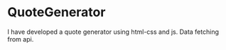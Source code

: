 # QuoteGenerator

I have developed a quote generator using html-css and js. Data fetching from api.
